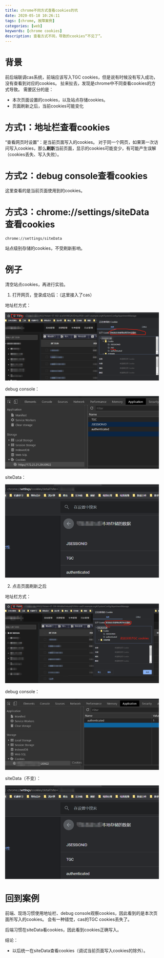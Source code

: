 ```yaml
---
title: chrome不同方式查看cookies的坑
date: 2020-05-18 10:26:11
tags: [chrome, 故障案例]
categories: [web]
keywords: [chrome cookies]
description: 查看方式不同，导致的cookies“不见了”。
---
```


# 背景

前后端联调cas系统，前端应该写入TGC cookies，但是说有时候没有写入成功，没有查看到对应的cookies。
扯来扯去，发现是chrome中不同查看cookies的方式导致。
需要区分的是：
- 本次页面设置的cookies，以及站点存储cookies。
- 页面刷新之后，当前cookies可能变化
<!-- more -->

# 方式1：地址栏查看cookies

“查看网页时设置”：是当前页面写入的cookies。
对于同一个网页，如果第一次访问写入cookies，那么**刷新**当前页面，显示的cookies可能变少，有可能产生误解（cookies丢失、写入失败）。

# 方式2：debug console查看cookies

这里查看的是当前页面使用到的cookies。


# 方式3：chrome://settings/siteData 查看cookies

```
chrome://settings/siteData
```

站点级别存储的cookies，不受刷新影响。

# 例子

清空站点cookies，再进行实验。


1. 打开网页，登录成功后：（这里接入了cas）

地址栏方式：


![address-bar.png](address-bar.png)



debug console：


![debug-console.png](debug-console.png)



siteData：


![siteData.png](siteData.png)



2. 点击页面刷新之后

地址栏方式：


![address-bar-refreshed.png](address-bar-refreshed.png)



debug console：


![debug-console-refreshed.png](debug-console-refreshed.png)




siteData（不变）：


![siteData.png](siteData.png)



# 回到案例

前端、现场习惯使用地址栏、debug console观察cookies，因此看到的是本次页面所写入的cookies。
会有一种错觉，cas的TGC cookies丢失了。

后端习惯在siteData看cookies，因此看到cookies正确写入。

结论：
- 以后统一在siteData查看cookies（调试当前页面写入cookies的除外）。

